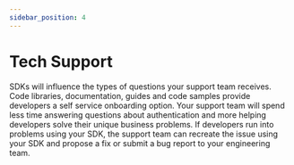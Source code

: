 ```yaml
---
sidebar_position: 4
---
```


# Tech Support
SDKs will influence the types of questions your support team receives. Code  libraries, documentation, guides and code samples provide developers a self service onboarding option. Your support team will spend less time answering questions about authentication and more helping developers solve their unique business problems. If developers run into problems using your SDK, the support team can recreate the issue using your SDK and propose a fix or submit a bug report to your engineering team.
